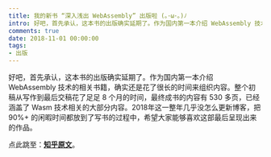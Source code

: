```yaml
---
title: 我的新书 “深入浅出 WebAssembly” 出版啦 (｡･ω･｡)ﾉ
intro: 好吧，首先承认，这本书的出版确实延期了。作为国内第一本介绍 WebAssembly 技术的相关书籍，确实还是花了很长的时间来组织内容。整个初稿从写作到最后交稿花了足足 8 个月的时间，最终成书的内容有 530 多页，已经涵盖了 Wasm 技术相关的大部分内容。2018年这一整年几乎没怎么更新博客，把 90%+ 的闲暇时间都放到了写书的过程中，希望大家能够喜欢这部最后呈现出来的作品。
comments: true
date: 2018-11-01 00:00:00
tags:
- 出版
---
```


好吧，首先承认，这本书的出版确实延期了。作为国内第一本介绍 WebAssembly 技术的相关书籍，确实还是花了很长的时间来组织内容。整个初稿从写作到最后交稿花了足足 8 个月的时间，最终成书的内容有 530 多页，已经涵盖了 Wasm 技术相关的大部分内容。2018年这一整年几乎没怎么更新博客，把 90%+ 的闲暇时间都放到了写书的过程中，希望大家能够喜欢这部最后呈现出来的作品。

点此跳至：**[知乎原文](https://zhuanlan.zhihu.com/p/47577104)**。
